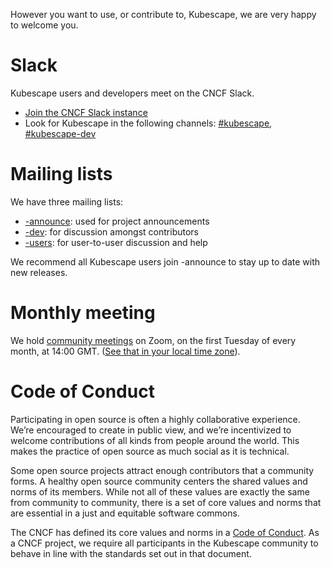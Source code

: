 However you want to use, or contribute to, Kubescape, we are very happy to welcome you.

# Slack

Kubescape users and developers meet on the CNCF Slack.

* [Join the CNCF Slack instance](https://slack.cncf.io/)
* Look for Kubescape in the following channels: [#kubescape](https://cloud-native.slack.com/archives/C04EY3ZF9GE), [#kubescape-dev](https://cloud-native.slack.com/archives/C04GY6H082K)

# Mailing lists

We have three mailing lists:

* [-announce](https://lists.cncf.io/g/cncf-kubescape-announce): used for project announcements
* [-dev](https://lists.cncf.io/g/cncf-kubescape-dev): for discussion amongst contributors
* [-users](https://lists.cncf.io/g/cncf-kubescape-dev): for user-to-user discussion and help

We recommend all Kubescape users join -announce to stay up to date with new releases.

# Monthly meeting

We hold [community meetings](https://zoom.us/j/95174063585) on Zoom, on the first Tuesday of every month, at 14:00 GMT. ([See that in your local time zone](https://time.is/compare/1400_in_GMT)).

# Code of Conduct

Participating in open source is often a highly collaborative experience. We’re encouraged to create in public view, and we’re incentivized to welcome contributions of all kinds from people around the world. This makes the practice of open source as much social as it is technical.

Some open source projects attract enough contributors that a community forms. A healthy open source community centers the shared values and norms of its members. While not all of these values are exactly the same from community to community, there is a set of core values and norms that are essential in a just and equitable software commons.

The CNCF has defined its core values and norms in a [Code of Conduct](https://github.com/cncf/foundation/blob/main/code-of-conduct.md). As a CNCF project, we require all participants in the Kubescape community to behave in line with the standards set out in that document.

